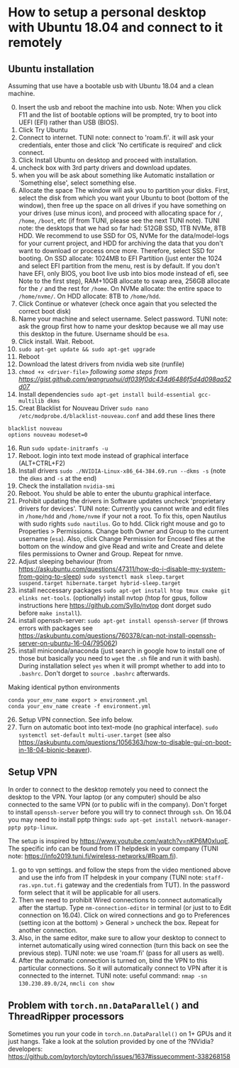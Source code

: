 # How to setup a personal desktop with Ubuntu 18.04 and connect to it remotely

## Ubuntu installation
Assuming that use have a bootable usb with Ubuntu 18.04 and a clean machine.

0. Insert the usb and reboot the machine into usb. Note: When you click F11 and the list of bootable options will be prompted, try to boot into UEFI (EFI) rather than USB (BIOS).
1. Click Try Ubuntu
2. Connect to internet. TUNI note: connect to 'roam.fi'. it will ask your credentials, enter those and click 'No certificate is required' and click connect.
3. Click Install Ubuntu on desktop and proceed with installation.
4. uncheck box with 3rd party drivers and download updates. 
5. when you will be ask about something like Automatic installation or 'Something else', select something else. 
6. Allocate the space
The window will ask you to partition your disks. First, select the disk from which you want your Ubuntu to boot (bottom of the window), then free up the space on all drives if you have something on your drives (use minus icon), and proceed with allocating space for `/`, `/home`, `/boot`, etc (if from TUNI, please see the next TUNI note). TUNI note: the desktops that we had so far had: 512GB SSD, 1TB NVMe, 8TB HDD. We recommend to use SSD for OS, NVMe for the data/model-logs for your current project, and HDD for archiving the data that you don't want to download or process once more. Therefore, select SSD for booting. On SSD allocate: 1024MB to EFI Partition (just enter the 1024 and select EFI partition from the menu, rest is by default. If you don't have EFI, only BIOS, you boot live usb into bios mode instead of efi, see Note to the first step), RAM+10GB allocate to swap area, 256GB allocate for the `/` and the rest for `/home`. On NVMe allocate: the entire space to `/home/nvme/`. On HDD allocate: 8TB to `/home/hdd`.
7. Click Continue or whatever (check once again that you selected the correct boot disk)
8. Name your machine and select username. Select password. TUNI note: ask the group first how to name your desktop because we all may use this desktop in the future. Username should be `esa`.
9. Click install. Wait. Reboot. 
10. `sudo apt-get update && sudo apt-get upgrade`
11. Reboot
12. Download the latest drivers from nvidia web site (runfile)
13. `chmod +x <driver-file>`
_following some steps from https://gist.github.com/wangruohui/df039f0dc434d6486f5d4d098aa52d07_
14. Install dependencies `sudo apt-get install build-essential gcc-multilib dkms`
15. Creat Blacklist for Nouveau Driver `sudo nano /etc/modprobe.d/blacklist-nouveau.conf` and add these lines there
```
blacklist nouveau
options nouveau modeset=0
```
16. Run `sudo update-initramfs -u`
17. Reboot. login into text mode instead of graphical interface (ALT+CTRL+F2)
18. Install drivers `sudo ./NVIDIA-Linux-x86_64-384.69.run --dkms -s` (note the `dkms` and `-s` at the end)
19. Check the installation `nvidia-smi`
20. Reboot. You shuld be able to enter the ubuntu graphical interface.
21. Prohibit updating the drivers in Software updates uncheck 'proprietary drivers for devices'. TUNI note: Currently you cannot write and edit files in `/home/hdd` and `/home/nvme` if your not a root. To fix this, open Nautilus with sudo rights `sudo nautilus`. Go to hdd. Click right mouse and go to Properties > Permissions. Change both Owner and Group to the current username (`esa`). Also, click Change Permission for Encosed files at the bottom on the window and give Read and write and Create and delete files permissions to Owner and Group. Repeat for nmve.
22. Adjust sleeping behaviour (from https://askubuntu.com/questions/47311/how-do-i-disable-my-system-from-going-to-sleep) `sudo systemctl mask sleep.target suspend.target hibernate.target hybrid-sleep.target`
23. install neccessary packages `sudo apt-get install htop tmux cmake git elinks net-tools`. (optionally) install nvtop (htop for gpus, follow instructions here https://github.com/Syllo/nvtop dont dorget sudo before `make install`). 
24. install openssh-server: `sudo apt-get install openssh-server` (if throws errors with packages see https://askubuntu.com/questions/760378/can-not-install-openssh-server-on-ubuntu-16-04/795062)
25. install miniconda/anaconda (just search in google how to install one of those but basically you need to `wget` the `.sh` file and run it with bash). During installation select `yes` when it will prompt whether to add into to `.bashrc`. Don't dorget to `source .bashrc` afterwards. 

Making identical python environments 
```
conda your_env_name export > environment.yml
conda your_env_name create -f environment.yml
```
26. Setup VPN connection. See info below.
27. Turn on automatic boot into text-mode (no graphical interface). `sudo systemctl set-default multi-user.target` (see also https://askubuntu.com/questions/1056363/how-to-disable-gui-on-boot-in-18-04-bionic-beaver).


## Setup VPN
In order to connect to the desktop remotely you need to connect the desktop to the VPN. Your laptop (or any computer) should be also connected to the same VPN (or to public wifi in the company). Don't forget to install `openssh-server` before you will try to connect through `ssh`. On 16.04 you may need to install pptp things: `sudo apt-get install network-manager-pptp pptp-linux`.

The setup is inspired by https://www.youtube.com/watch?v=nKP6M0xIuqE. The specific info can be found from IT helpdesk in your company (TUNI note: https://info2019.tuni.fi/wireless-networks/#Roam.fi).

1. go to vpn settings. and follow the steps from the video mentioned above and use the info from IT helpdesk in your company (TUNI note: `staff-ras.vpn.tut.fi` gateway and the credentials from TUT). In the password form select that it will be applicable for all users.
2. Then we need to prohibit Wired connections to connect automatically after the startup. Type `nm-connection-editor` in terminal (or just to to Edit connection on 16.04). Click on wired connections and go to Preferences (setting icon at the bottom) > General > uncheck the box. Repeat for another connection.
3. Also, in the same editor, make sure to allow your desktop to connect to internet automatically using wired connection (turn this back on see the previous step). TUNI note: we use 'roam.fi' (pass for all users as well). 
4. After the automatic connection is turned on, bind the VPN to this particular connections. So it will automatically connect to VPN after it is connected to the internet. TUNI note: useful command: `nmap -sn 130.230.89.0/24`, `nmcli con show`

## Problem with `torch.nn.DataParallel()` and ThreadRipper processors

Sometimes you run your code in `torch.nn.DataParallel()` on 1+ GPUs and it just hangs. Take a look at the solution provided by one of the ?NVidia? developers: https://github.com/pytorch/pytorch/issues/1637#issuecomment-338268158
